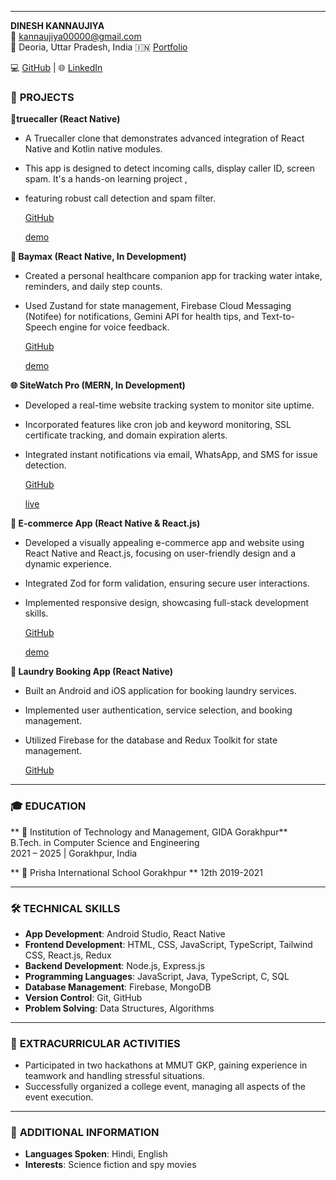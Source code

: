 

---

**DINESH KANNAUJIYA**  
📧 [kannaujiya00000@gmail.com](mailto:kannaujiya00000@gmail.com)   
📍 Deoria, Uttar Pradesh, India  🇮🇳
[Portfolio](https://dineshk.netlify.app/)

💻 [GitHub](https://github.com/Dinesh7571) | 🌐 [LinkedIn](https://www.linkedin.com/in/dinesh-kannaujiya-985719205/)



### 💼 **PROJECTS**  



**📵truecaller (React Native)**  
- A Truecaller clone that demonstrates advanced integration of React Native and Kotlin native modules.
- This app is designed to detect incoming calls, display caller ID, screen spam. It's a hands-on learning project ,
- featuring robust call detection and spam filter.

  [GitHub](https://github.com/Dinesh7571/Truecaller-clone-react-native)
  
  [demo](https://www.youtube.com/watch?v=J-DBm1FjPKU)

**🤖 Baymax (React Native, In Development)**  
- Created a personal healthcare companion app for tracking water intake, reminders, and daily step counts.  
- Used Zustand for state management, Firebase Cloud Messaging (Notifee) for notifications, Gemini API for health tips, and Text-to-Speech engine for voice feedback.
   
   [GitHub](https://github.com/Dinesh7571/Baymax)
  
   [demo](https://youtu.be/DCYvhKRuVCg?si=1j8ckdw6omisVrED)

**🌐 SiteWatch Pro (MERN, In Development)**  
- Developed a real-time website tracking system to monitor site uptime.  
- Incorporated features like cron job and keyword monitoring, SSL certificate tracking, and domain expiration alerts.  
- Integrated instant notifications via email, WhatsApp, and SMS for issue detection.
  
  [GitHub](https://github.com/Dinesh7571/SiteWatch-pro)
  
   [live](https://sitewatchpro.vercel.app)
  
**🛒 E-commerce App (React Native & React.js)**  
- Developed a visually appealing e-commerce app and website using React Native and React.js, focusing on user-friendly design and a dynamic experience.  
- Integrated Zod for form validation, ensuring secure user interactions.  
- Implemented responsive design, showcasing full-stack development skills.  

  [GitHub](https://github.com/Dinesh7571/Ecommerce-in-react-native)
  
  [demo](https://youtube.com/shorts/snl_MiUqJTw?si=aNH-DdUvRhHRHdnd)
  
**🧺 Laundry Booking App (React Native)**  
- Built an Android and iOS application for booking laundry services.  
- Implemented user authentication, service selection, and booking management.  
- Utilized Firebase for the database and Redux Toolkit for state management.  

  [GitHub](https://github.com/Dinesh7571/Laundry/tree/laundry2.0)
  
  



---

### 🎓 **EDUCATION**  

** 🏫 Institution of Technology and Management, GIDA Gorakhpur**  
B.Tech. in Computer Science and Engineering  
2021 – 2025 | Gorakhpur, India  

** 🏫 Prisha International School Gorakhpur **
12th   2019-2021 

---

### 🛠️ **TECHNICAL SKILLS**  
- **App Development**: Android Studio, React Native  
- **Frontend Development**: HTML, CSS, JavaScript, TypeScript, Tailwind CSS, React.js, Redux  
- **Backend Development**: Node.js, Express.js  
- **Programming Languages**: JavaScript, Java, TypeScript, C, SQL  
- **Database Management**: Firebase, MongoDB  
- **Version Control**: Git, GitHub  
- **Problem Solving**: Data Structures, Algorithms  

---

### 🎯 **EXTRACURRICULAR ACTIVITIES**  
- Participated in two hackathons at MMUT GKP, gaining experience in teamwork and handling stressful situations.  
- Successfully organized a college event, managing all aspects of the event execution.

---

### 🌟 **ADDITIONAL INFORMATION**  
- **Languages Spoken**: Hindi, English  
- **Interests**: Science fiction and spy movies  


